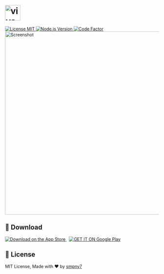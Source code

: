 <h1>
  <a href="https://vivace-app.com" target="_blank">
    <img alt="vivace" src="https://vivace-app.com/svg/vivace.svg" height="50px" />
  </a>
</h1>

<a href="https://opensource.org/licenses/MIT" target="_blank">
  <img alt="License MIT" src="https://img.shields.io/badge/License-MIT-blue.svg" />
</a>
<a href="https://github.com/smpny7/vivace-app.com" target="_blank">
  <img alt="Node.js Version" src="https://img.shields.io/badge/node-%3E%3D%2018.0-68A063.svg" />
</a>
<a href="https://www.codefactor.io/repository/github/smpny7/vivace-app.com" target="_blank">
  <img alt="Code Factor" src="https://www.codefactor.io/repository/github/smpny7/vivace-app.com/badge" />
</a>
<br />
<a href="https://vivace-app.com" target="_blank">
  <img src="https://vivace-app.com/img/screenshot.avif" width="600px" alt="Screenshot" />
</a>

## :iphone: Download

<a href="https://bit.ly/vivace-app-ios" target="_blank">
  <img alt="Download on the App Store" src="https://img.shields.io/badge/Download%20on%20the%20App%20Store-0D96F6.svg?style=for-the-badge&logo=AppStore&logoColor=white" />
</a>
&nbsp;
<a href="https://bit.ly/vivace-app-android" target="_blank">
  <img alt="GET IT ON Google Play" src="https://img.shields.io/badge/GET%20IT%20ON%20Google%20Play-414141.svg?style=for-the-badge&logo=GooglePlay&logoColor=white" />
</a>

## :book: License

MIT License,
Made with :heart: by [smpny7](https://github.com/smpny7)
